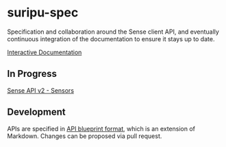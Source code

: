# suripu-spec

Specification and collaboration around the Sense client API, and
eventually continuous integration of the documentation to ensure it
stays up to date.

[Interactive Documentation](http://docs.sensev2.apiary.io/)

## In Progress

[Sense API v2 - Sensors](https://github.com/hello/suripu-spec/issue/2)


## Development

APIs are specified in [API blueprint format](http://apiblueprint.org/),
which is an extension of Markdown. Changes can be proposed via pull
request.
